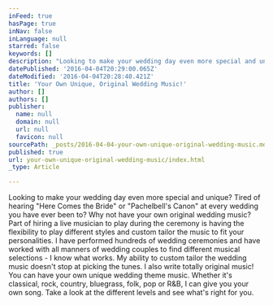 ```yaml
---
inFeed: true
hasPage: true
inNav: false
inLanguage: null
starred: false
keywords: []
description: "Looking to make your wedding day even more special and unique? Tired of hearing \"Here Comes the Bride\" or \"Pachelbell's Canon\" at every wedding you have ever been to? Why not have your own original wedding music? Part of hiring a live musician to play during the ceremony is having the flexibility to play different styles and custom tailor the music to fit your personalities. I have performed hundreds of wedding ceremonies and have worked with all manners of wedding couples to find different musical selections - I know what works. My ability to custom tailor the wedding music doesn't stop at picking the tunes. I also write totally original music! You can have your own unique wedding theme music. Whether it's classical, rock, country, bluegrass, folk, pop or "
datePublished: '2016-04-04T20:29:00.065Z'
dateModified: '2016-04-04T20:28:40.421Z'
title: 'Your Own Unique, Original Wedding Music!'
author: []
authors: []
publisher:
  name: null
  domain: null
  url: null
  favicon: null
sourcePath: _posts/2016-04-04-your-own-unique-original-wedding-music.md
published: true
url: your-own-unique-original-wedding-music/index.html
_type: Article

---
```

Looking to make your wedding day even more special and unique? Tired of hearing "Here Comes the Bride" or "Pachelbell's Canon" at every wedding you have ever been to? Why not have your own original wedding music? Part of hiring a live musician to play during the ceremony is having the flexibility to play different styles and custom tailor the music to fit your personalities. I have performed hundreds of wedding ceremonies and have worked with all manners of wedding couples to find different musical selections - I know what works. My ability to custom tailor the wedding music doesn't stop at picking the tunes. I also write totally original music! You can have your own unique wedding theme music. Whether it's classical, rock, country, bluegrass, folk, pop or R&B, I can give you your own song. Take a look at the different levels and see what's right for you.